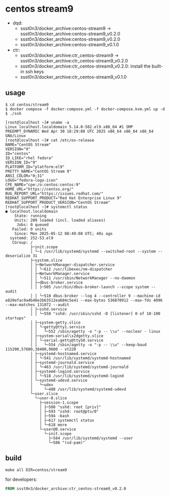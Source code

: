 # centos stream9

* dqd: 
	* ssst0n3/docker_archive:centos-stream9 -> ssst0n3/docker_archive:centos-stream9_v0.2.0
	* ssst0n3/docker_archive:centos-stream9_v0.2.0
	* ssst0n3/docker_archive:centos-stream9_v0.1.0
* ctr: 
	* ssst0n3/docker_archive:ctr_centos-stream9 -> ssst0n3/docker_archive:ctr_centos-stream9_v0.2.0
	* ssst0n3/docker_archive:ctr_centos-stream9_v0.2.0: install the built-in ssh keys
	* ssst0n3/docker_archive:ctr_centos-stream9_v0.1.0

## usage

```shell
$ cd centos/stream9
$ docker compose -f docker-compose.yml -f docker-compose.kvm.yml up -d
$ ./ssh
```

```shell
[root@localhost ~]# uname -a
Linux localhost.localdomain 5.14.0-582.el9.x86_64 #1 SMP PREEMPT_DYNAMIC Wed Apr 30 18:29:08 UTC 2025 x86_64 x86_64 x86_64 GNU/Linux
[root@localhost ~]# cat /etc/os-release 
NAME="CentOS Stream"
VERSION="9"
ID="centos"
ID_LIKE="rhel fedora"
VERSION_ID="9"
PLATFORM_ID="platform:el9"
PRETTY_NAME="CentOS Stream 9"
ANSI_COLOR="0;31"
LOGO="fedora-logo-icon"
CPE_NAME="cpe:/o:centos:centos:9"
HOME_URL="https://centos.org/"
BUG_REPORT_URL="https://issues.redhat.com/"
REDHAT_SUPPORT_PRODUCT="Red Hat Enterprise Linux 9"
REDHAT_SUPPORT_PRODUCT_VERSION="CentOS Stream"
[root@localhost ~]# systemctl status 
● localhost.localdomain
    State: running
    Units: 209 loaded (incl. loaded aliases)
     Jobs: 0 queued
   Failed: 0 units
    Since: Mon 2025-05-12 08:49:08 UTC; 40s ago
  systemd: 252-53.el9
   CGroup: /
           ├─init.scope
           │ └─1 /usr/lib/systemd/systemd --switched-root --system --deserialize 31
           ├─system.slice
           │ ├─NetworkManager-dispatcher.service
           │ │ └─612 /usr/libexec/nm-dispatcher
           │ ├─NetworkManager.service
           │ │ └─511 /usr/sbin/NetworkManager --no-daemon
           │ ├─dbus-broker.service
           │ │ ├─505 /usr/bin/dbus-broker-launch --scope system --audit
           │ │ └─510 dbus-broker --log 4 --controller 9 --machine-id e820efac9a4b48e2b63512ea604c5e41 --max-bytes 536870912 --max-fds 4096 --max-matches 131072 --audit
           │ ├─sshd.service
           │ │ └─550 "sshd: /usr/sbin/sshd -D [listener] 0 of 10-100 startups"
           │ ├─system-getty.slice
           │ │ └─getty@tty1.service
           │ │   └─552 /sbin/agetty -o "-p -- \\u" --noclear - linux
           │ ├─system-serial\x2dgetty.slice
           │ │ └─serial-getty@ttyS0.service
           │ │   └─554 /sbin/agetty -o "-p -- \\u" --keep-baud 115200,57600,38400,9600 - vt220
           │ ├─systemd-hostnamed.service
           │ │ └─541 /usr/lib/systemd/systemd-hostnamed
           │ ├─systemd-journald.service
           │ │ └─463 /usr/lib/systemd/systemd-journald
           │ ├─systemd-logind.service
           │ │ └─518 /usr/lib/systemd/systemd-logind
           │ └─systemd-udevd.service
           │   └─udev
           │     └─488 /usr/lib/systemd/systemd-udevd
           └─user.slice
             └─user-0.slice
               ├─session-1.scope
               │ ├─580 "sshd: root [priv]"
               │ ├─593 "sshd: root@pts/0"
               │ ├─594 -bash
               │ ├─617 systemctl status
               │ └─618 more
               └─user@0.service
                 └─init.scope
                   ├─584 /usr/lib/systemd/systemd --user
                   └─586 "(sd-pam)"
```

## build

```shell
make all DIR=centos/stream9
```

for developers:

```dockerfile
FROM ssst0n3/docker_archive:ctr_centos-stream9_v0.2.0
```